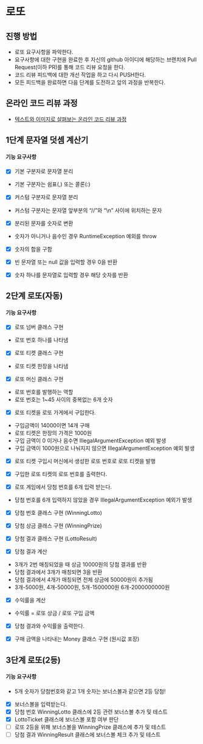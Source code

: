 # 로또
## 진행 방법
* 로또 요구사항을 파악한다.
* 요구사항에 대한 구현을 완료한 후 자신의 github 아이디에 해당하는 브랜치에 Pull Request(이하 PR)를 통해 코드 리뷰 요청을 한다.
* 코드 리뷰 피드백에 대한 개선 작업을 하고 다시 PUSH한다.
* 모든 피드백을 완료하면 다음 단계를 도전하고 앞의 과정을 반복한다.

## 온라인 코드 리뷰 과정
* [텍스트와 이미지로 살펴보는 온라인 코드 리뷰 과정](https://github.com/next-step/nextstep-docs/tree/master/codereview)



## 1단계 문자열 덧셈 계산기
#### 기능 요구사항

- [X] 기본 구분자로 문자열 분리
* 기본 구분자는 쉼표(,) 또는 콜론(:)

- [X] 커스텀 구분자로 문자열 분리
* 커스텀 구분자는 문자열 앞부분의 “//”와 “\n” 사이에 위치하는 문자

- [X] 분리된 문자를 숫자로 변환 
* 숫자가 아니거나 음수인 경우 RuntimeException 예외를 throw

- [X] 숫자의 합을 구함

- [X] 빈 문자열 또는 null 값을 입력할 경우 0을 반환
- [X] 숫자 하나를 문자열로 입력할 경우 해당 숫자를 반환


## 2단계 로또(자동)
#### 기능 요구사항

- [X] 로또 넘버 클래스 구현
* 로또 번호 하나를 나타냄

- [X] 로또 티켓 클래스 구현
* 로또 티켓 한장을 나타냄

- [X] 로또 머신 클래스 구현
* 로또 번호를 발행하는 역할
* 로또 번호는 1~45 사이의 중복없는 6개 숫자

- [X] 로또 티켓을 로또 가게에서 구입한다.
* 구입금액이 14000이면 14개 구매
* 로또 티켓은 한장의 가격은 1000원
* 구입 금액이 0 이거나 음수면 IllegalArgumentException 예외 발생
* 구입 금액이 1000원으로 나눠지지 않으면 IllegalArgumentException 예외 발생

- [X] 로또 티켓 구입시 머신에서 생성한 로또 번호로 로또 티켓을 발행
- [X] 구입한 로또 티켓의 로또 번호를 출력한다.

- [X] 로또 게임에서 당첨 번호를 6개 입력 받는다.
* 당첨 번호를 6개 입력하지 않았을 경우 IllegalArgumentException 예외가 발생

- [X] 당첨 번호 클래스 구현 (WinningLotto)
- [X] 당첨 상금 클래스 구현 (WinningPrize)
- [X] 당첨 결과 클래스 구현 (LottoResult)
  
- [X] 당첨 결과 계산
* 3개가 2번 매칭되었을 때 상금 10000원의 당첨 결과를 반환
* 당첨 결과에서 3개가 매칭되면 3을 반환
* 당첨 결과에서 4개가 매칭되면 전체 상금에 50000원이 추가됨
* 3개-5000원, 4개-50000원, 5개-1500000원 6개-2000000000원

- [X] 수익률을 계산
* 수익률 = 로또 상금 / 로또 구입 금액

- [X] 당첨 결과와 수익률을 출력한다.
- [X] 구매 금액을 나타내는 Money 클래스 구현 (원시값 포장)


## 3단계 로또(2등)
#### 기능 요구사항

* 5개 숫자가 당첨번호와 같고 1개 숫자는 보너스볼과 같으면 2등 당첨!

- [X] 보너스볼을 입력받는다.
- [X] 당첨 번호 WinningLotto 클래스에 2등 관련 보너스볼 추가 및 테스트
- [X] LottoTicket 클래스에 보너스볼 포함 여부 판단
- [ ] 로또 2등을 위해 보너스볼을 WinningPrize 클래스에 추가 및 테스트
- [ ] 당첨 결과 WinningResult 클래스에 보너스볼 체크 추가 및 테스트
